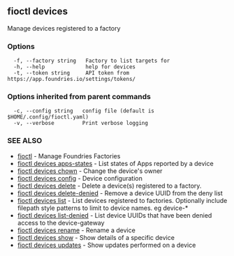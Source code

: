 ## fioctl devices

Manage devices registered to a factory

### Options

```
  -f, --factory string   Factory to list targets for
  -h, --help             help for devices
  -t, --token string     API token from https://app.foundries.io/settings/tokens/
```

### Options inherited from parent commands

```
  -c, --config string   config file (default is $HOME/.config/fioctl.yaml)
  -v, --verbose         Print verbose logging
```

### SEE ALSO

* [fioctl](fioctl.md)	 - Manage Foundries Factories
* [fioctl devices apps-states](fioctl_devices_apps-states.md)	 - List states of Apps reported by a device
* [fioctl devices chown](fioctl_devices_chown.md)	 - Change the device's owner
* [fioctl devices config](fioctl_devices_config.md)	 - Device configuration
* [fioctl devices delete](fioctl_devices_delete.md)	 - Delete a device(s) registered to a factory.
* [fioctl devices delete-denied](fioctl_devices_delete-denied.md)	 - Remove a device UUID from the deny list
* [fioctl devices list](fioctl_devices_list.md)	 - List devices registered to factories. Optionally include filepath style patterns to limit to device names. eg device-*
* [fioctl devices list-denied](fioctl_devices_list-denied.md)	 - List device UUIDs that have been denied access to the device-gateway
* [fioctl devices rename](fioctl_devices_rename.md)	 - Rename a device
* [fioctl devices show](fioctl_devices_show.md)	 - Show details of a specific device
* [fioctl devices updates](fioctl_devices_updates.md)	 - Show updates performed on a device


